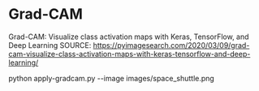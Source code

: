 # Grad-CAM
Grad-CAM: Visualize class activation maps with Keras, TensorFlow, and Deep Learning
SOURCE:
https://pyimagesearch.com/2020/03/09/grad-cam-visualize-class-activation-maps-with-keras-tensorflow-and-deep-learning/

python apply-gradcam.py --image images/space_shuttle.png

